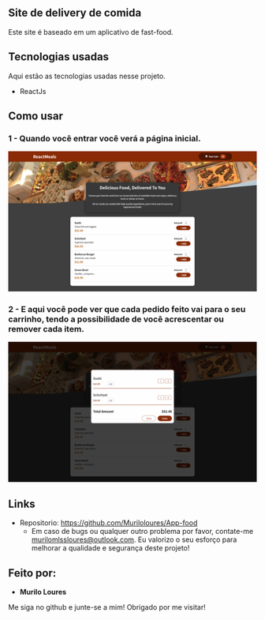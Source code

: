 ## Site de delivery de comida
Este site é baseado em um aplicativo de fast-food.

## Tecnologias usadas 

Aqui estão as tecnologias usadas nesse projeto.

* ReactJs

## Como usar

### 1 - Quando você entrar você verá a página inicial.

![Homepage image](https://github.com/Muriloloures/App-food/blob/master/readme-prints/home-page.png)

### 2 - E aqui você pode ver que cada pedido feito vai para o seu carrinho, tendo a possibilidade de você acrescentar ou remover cada item.

![Posts](https://github.com/Muriloloures/App-food/blob/master/readme-prints/car.png)

## Links
  - Repositorio: https://github.com/Muriloloures/App-food
    - Em caso de bugs ou qualquer outro problema por favor, contate-me
      murilomlssloures@outlook.com. Eu valorizo o seu esforço para melhorar a qualidade e segurança deste projeto!

  ## Feito por:

  * **Murilo Loures** 

  Me siga no github e junte-se a mim!
  Obrigado por me visitar!
